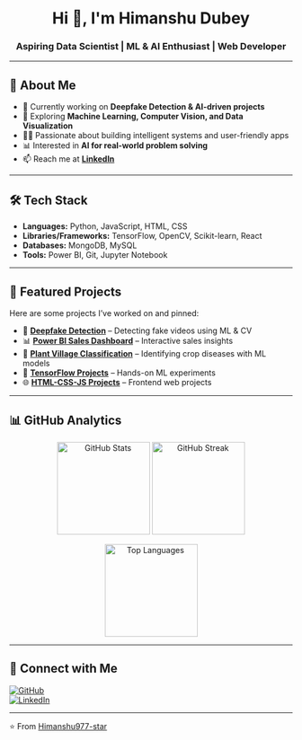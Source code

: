 <h1 align="center">Hi 👋, I'm Himanshu Dubey</h1>
<h3 align="center">Aspiring Data Scientist | ML & AI Enthusiast | Web Developer</h3>

---

## 🚀 About Me
- 🔭 Currently working on **Deepfake Detection & AI-driven projects**  
- 🌱 Exploring **Machine Learning, Computer Vision, and Data Visualization**  
- 👨‍💻 Passionate about building intelligent systems and user-friendly apps  
- 📊 Interested in **AI for real-world problem solving**  
- 📫 Reach me at **[LinkedIn](https://www.linkedin.com/in/himanshu-dubey-98a34a285/)**  

---

## 🛠️ Tech Stack
- **Languages:** Python, JavaScript, HTML, CSS  
- **Libraries/Frameworks:** TensorFlow, OpenCV, Scikit-learn, React  
- **Databases:** MongoDB, MySQL  
- **Tools:** Power BI, Git, Jupyter Notebook  

---

## 🌟 Featured Projects
Here are some projects I’ve worked on and pinned:

- 🔎 [**Deepfake Detection**](https://github.com/Himanshu977-star/Deepfake) – Detecting fake videos using ML & CV  
- 📊 [**Power BI Sales Dashboard**](https://github.com/Himanshu977-star/PowerBi-Sales-Dashboard) – Interactive sales insights  
- 🌱 [**Plant Village Classification**](https://github.com/Himanshu977-star/plant-disease-classification) – Identifying crop diseases with ML models  
- 🤖 [**TensorFlow Projects**](https://github.com/Himanshu977-star/Tensorflow) – Hands-on ML experiments  
- 🌐 [**HTML-CSS-JS Projects**](https://github.com/Himanshu977-star/Html-Css-Js) – Frontend web projects  

---

## 📊 GitHub Analytics

<p align="center">
  <img src="https://github-readme-stats.vercel.app/api?username=Himanshu977-star&show_icons=true&theme=radical&hide_border=true" alt="GitHub Stats" height="165"/>
  <img src="https://github-readme-streak-stats.herokuapp.com/?user=Himanshu977-star&theme=radical&hide_border=true" alt="GitHub Streak" height="165"/>
</p>

<p align="center">
  <img src="https://github-readme-stats.vercel.app/api/top-langs/?username=Himanshu977-star&layout=compact&theme=radical&hide_border=true" alt="Top Languages" height="165"/>
</p>

---

## 🤝 Connect with Me
[![GitHub](https://img.shields.io/badge/GitHub-000?style=for-the-badge&logo=github&logoColor=white)](https://github.com/Himanshu977-star)  
[![LinkedIn](https://img.shields.io/badge/LinkedIn-0077B5?style=for-the-badge&logo=linkedin&logoColor=white)](https://www.linkedin.com/in/himanshu-dubey-98a34a285/)  

---
⭐️ From [Himanshu977-star](https://github.com/Himanshu977-star)
